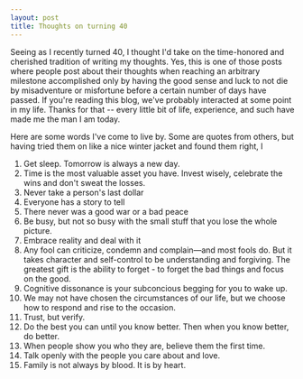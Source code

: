 ```yaml
---
layout: post
title: Thoughts on turning 40
---
```


Seeing as I recently turned 40, I thought I'd take on the time-honored and cherished tradition of writing my thoughts. Yes, this is one of those posts where people post about their thoughts when reaching an arbitrary milestone accomplished only by having the good sense and luck to not die by misadventure or misfortune before a certain number of days have passed. If you're reading this blog, we've probably interacted at some point in my life. Thanks for that -- every little bit of life, experience, and such have made me the man I am today.

Here are some words I've come to live by. Some are quotes from others, but having tried them on like a nice winter jacket and found them right, I

1. Get sleep. Tomorrow is always a new day.
2. Time is the most valuable asset you have. Invest wisely, celebrate the wins and don't sweat the losses.
3. Never take a person's last dollar
4. Everyone has a story to tell
5. There never was a good war or a bad peace
6. Be busy, but not so busy with the small stuff that you lose the whole picture.
7. Embrace reality and deal with it
8. Any fool can criticize, condemn and complain—and most fools do. But it takes character and self-control to be understanding and forgiving. The greatest gift is the ability to forget - to forget the bad things and focus on the good.
9. Cognitive dissonance is your subconcious begging for you to wake up.
10. We may not have chosen the circumstances of our life, but we choose how to respond and rise to the occasion.
11. Trust, but verify.
12. Do the best you can until you know better. Then when you know better, do better.
13. When people show you who they are, believe them the first time.
14. Talk openly with the people you care about and love.
15. Family is not always by blood. It is by heart.
